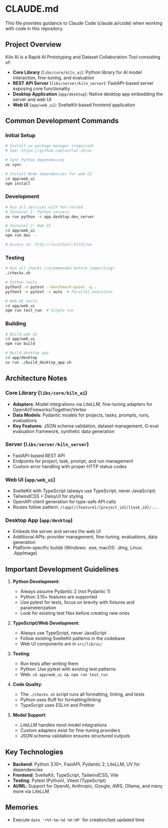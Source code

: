 # CLAUDE.md

This file provides guidance to Claude Code (claude.ai/code) when working with code in this repository.

## Project Overview

Kiln AI is a Rapid AI Prototyping and Dataset Collaboration Tool consisting of:
- **Core Library** (`libs/core/kiln_ai`): Python library for AI model interaction, fine-tuning, and evaluation
- **REST API Server** (`libs/server/kiln_server`): FastAPI-based server exposing core functionality
- **Desktop Application** (`app/desktop`): Native desktop app embedding the server and web UI
- **Web UI** (`app/web_ui`): SvelteKit-based frontend application

## Common Development Commands

### Initial Setup
```bash
# Install uv package manager (required)
# See: https://github.com/astral-sh/uv

# Sync Python dependencies
uv sync

# Install Node dependencies for web UI
cd app/web_ui
npm install
```

### Development
```bash
# Run all services with hot-reload
# Terminal 1: Python servers
uv run python -m app.desktop.dev_server

# Terminal 2: Web UI
cd app/web_ui
npm run dev --

# Access at: http://localhost:5173/run
```

### Testing
```bash
# Run all checks (recommended before committing)
./checks.sh

# Python tests
python3 -m pytest --benchmark-quiet -q .
python3 -m pytest -n auto  # Parallel execution

# Web UI tests
cd app/web_ui
npm run test_run  # Single run
```

### Building
```bash
# Build web UI
cd app/web_ui
npm run build

# Build desktop app
cd app/desktop
uv run ./build_desktop_app.sh
```

## Architecture Notes

### Core Library (`libs/core/kiln_ai`)
- **Adapters**: Model integrations via LiteLLM, fine-tuning adapters for OpenAI/Fireworks/Together/Vertex
- **Data Models**: Pydantic models for projects, tasks, prompts, runs, evaluations
- **Key Features**: JSON schema validation, dataset management, G-eval evaluation framework, synthetic data generation

### Server (`libs/server/kiln_server`)
- FastAPI-based REST API
- Endpoints for project, task, prompt, and run management
- Custom error handling with proper HTTP status codes

### Web UI (`app/web_ui`)
- SvelteKit with TypeScript (always use TypeScript, never JavaScript)
- TailwindCSS + DaisyUI for styling
- OpenAPI client generation for type-safe API calls
- Routes follow pattern: `/(app)/[feature]/[project_id]/[task_id]/...`

### Desktop App (`app/desktop`)
- Embeds the server and serves the web UI
- Additional APIs: provider management, fine-tuning, evaluations, data generation
- Platform-specific builds (Windows: .exe, macOS: .dmg, Linux: .AppImage)

## Important Development Guidelines

1. **Python Development**:
   - Always assume Pydantic 2 (not Pydantic 1)
   - Python 3.10+ features are supported
   - Use pytest for tests, focus on brevity with fixtures and parameterization
   - Look for existing test files before creating new ones

2. **TypeScript/Web Development**:
   - Always use TypeScript, never JavaScript
   - Follow existing SvelteKit patterns in the codebase
   - Web UI components are in `src/lib/ui/`

3. **Testing**:
   - Run tests after writing them
   - Python: Use pytest with existing test patterns
   - Web: `cd app/web_ui && npm run test_run`

4. **Code Quality**:
   - The `./checks.sh` script runs all formatting, linting, and tests
   - Python uses Ruff for formatting/linting
   - TypeScript uses ESLint and Prettier

5. **Model Support**:
   - LiteLLM handles most model integrations
   - Custom adapters exist for fine-tuning providers
   - JSON schema validation ensures structured outputs

## Key Technologies

- **Backend**: Python 3.10+, FastAPI, Pydantic 2, LiteLLM, UV for dependencies
- **Frontend**: SvelteKit, TypeScript, TailwindCSS, Vite
- **Testing**: Pytest (Python), Vitest (TypeScript)
- **AI/ML**: Support for OpenAI, Anthropic, Google, AWS, Ollama, and many more via LiteLLM

## Memories
- Execute `date '+%Y-%m-%d %H:%M'` for creation/last updated time